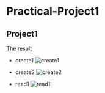 # Practical-Project1

## Project1
[The result](https://github.com/Kim-Min-Hyeok/Practical-Project1/commit/825bdce7839b6bc9220c1cedc5c0f2d8f1a08c93)

* create1
![create1](https://user-images.githubusercontent.com/61306657/188061208-30103133-8c30-44a3-b821-81b5ebebcf30.png)

* create2
![create2](https://user-images.githubusercontent.com/61306657/188061240-d2089b19-0829-420e-85ba-762981b13c64.png)

* read1
![read1](https://user-images.githubusercontent.com/61306657/188061259-cbed2f86-6233-46cb-b9b2-40fa3409a1f1.png)
